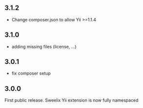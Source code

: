 ## 3.1.2
 - Change composer.json to allow Yii >=1.1.4

## 3.1.0

  - adding missing files (license, ...)

## 3.0.1

  - fix composer setup

## 3.0.0

First public release. Sweelix Yii extension is now fully namespaced
